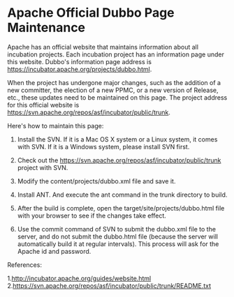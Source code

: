# Apache Official Dubbo Page Maintenance

Apache has an official website that maintains information about all incubation projects. 
Each incubation project has an information page under this website. 
Dubbo's information page address is https://incubator.apache.org/projects/dubbo.html.

When the project has undergone major changes, such as the addition of a new committer, 
the election of a new PPMC, or a new version of Release, etc., these updates need to be maintained on this page.
The project address for this official website is 
https://svn.apache.org/repos/asf/incubator/public/trunk.

Here's how to maintain this page:

1. Install the SVN. If it is a Mac OS X system or a Linux system, it comes with SVN. If it is a Windows system, 
please install SVN first.

2. Check out the https://svn.apache.org/repos/asf/incubator/public/trunk project with SVN.

3. Modify the content/projects/dubbo.xml file and save it.

4. Install ANT. And execute the ant command in the trunk directory to build.

5. After the build is complete, open the target/site/projects/dubbo.html file with your browser to see if the changes take effect.

6. Use the commit command of SVN to submit the dubbo.xml file to the server, and do not submit the dubbo.html file 
(because the server will automatically build it at regular intervals).
This process will ask for the Apache id and password.

References:

1.http://incubator.apache.org/guides/website.html
2.https://svn.apache.org/repos/asf/incubator/public/trunk/README.txt